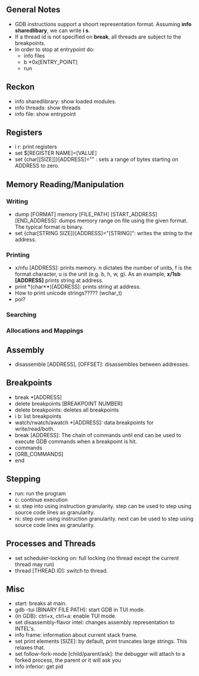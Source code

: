 ## General Notes
* GDB instructions support a shoort representation format. Assuming **info sharedlibary**, we can write **i s**.
* If a thread id is not specified on **break**, all threads are subject to the breakpoints.
* In order to stop at entrypoint do:
  * info files
  * b \*0x[ENTRY_POINT]
  * run

## Reckon
* info sharedlibrary: show loaded modules.
* info threads: show threads
* info file: show entrypoint

## Registers
* i r: print registers
* set $[REGISTER NAME]=[VALUE]
* set {char[[SIZE]]}[ADDRESS]="" : sets a range of bytes starting on ADDRESS to zero.

## Memory Reading/Manipulation


### Writing
* dump [FORMAT] memory [FILE_PATH] [START_ADDRESS] [END_ADDRESS]: dumps memory range on file using the given format. The typical format is binary.
* set {char[STRING SIZE]}[ADDRESS]="[STRING]": writes the string to the address. 

### Printing
* x/nfu [ADDRESS]: prints memory. n dictates the number of units, f is the format character, u is the unit (e.g. b, h, w, g). As an example, **x/1sb [ADDRESS]** prints string at address.
* print \*(char\*\*)[ADDRESS]: prints string at address.
* How to print unicode strings????? (wchar_t)
*  poi?
### Searching


### Allocations and Mappings



## Assembly
* disassemble [ADDRESS], [OFFSET]: disassembles between addresses.

## Breakpoints
* break \*[ADDRESS]
* delete breakpoints [BREAKPOINT NUMBER]
* delete breakpoints: deletes all breakpoints
* i b: list breakpoints
* watch/rwatch/awatch \*[ADDRESS]: data breakpoints for write/read/both.
* break [ADDRESS]: The chain of commands until end can be used to execute GDB commands when a breakpoint is hit. 
* commands
* [GRB_COMMANDS]
* end
  
## Stepping
* run: run the program
* c: continue execution
* si: step into using instruction granularity. step can be used to step using source code lines as granularity.
* ni: step over using instruction granularity. next can be used to step using source code lines as granularity.



## Processes and Threads
* set scheduler-locking on: full locking (no thread except the current thread may run)
* thread [THREAD ID]: switch to thread.

## Misc
* start: breaks at main.
* gdb -tui [BINARY FILE PATH]: start GDB in TUI mode.
* (in GDB): ctrl+x, ctrl+a: enable TUI mode.
* set disassembly-flavor intel: changes assembly representation to INTEL's.
* info frame: information about current stack frame.
* set print elements [SIZE]: by default, print truncates large strings. This relaxes that.
* set follow-fork-mode [child/parent/ask]: the debugger will attach to a forked process, the parent or it will ask you
* info inferior: get pid









